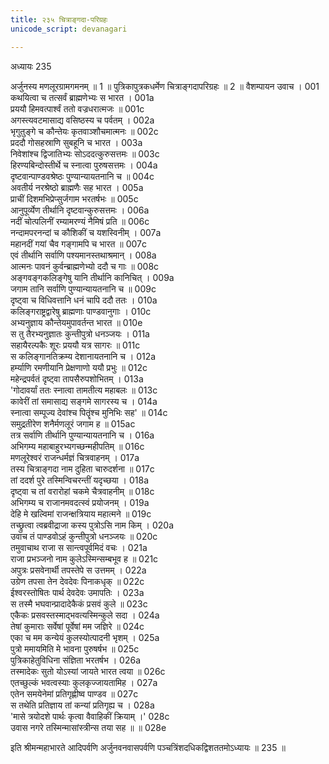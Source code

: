 ```yaml
---
title: २३५ चित्राङ्गदा-परिग्रहः
unicode_script: devanagari

---
```



अध्यायः 235

अर्जुनस्य मणलूरग्रामगमनम् ॥ 1 ॥ पुत्रिकापुत्रकधर्मेण चित्राङ्गदापरिग्रहः ॥ 2 ॥
वैशम्पायन उवाच ।	001  
कथयित्वा च तत्सर्वं ब्राह्मणेभ्यः स भारत ।	001a  
प्रययौ हिमवत्पार्श्वं ततो वज्रधरात्मजः ॥	001c  
अगस्त्यवटमासाद्य वसिष्ठस्य च पर्वतम् ।	002a  
भृगुतुङ्गे च कौन्तेयः कृतवाञ्शौचमात्मनः ॥	002c  
प्रददौ गोसहस्राणि सुबहूनि च भारत ।	003a  
निवेशांश्च द्विजातिभ्यः सोऽददत्कुरुसत्तमः ॥	003c  
हिरण्यबिन्दोस्तीर्थे च स्नात्वा पुरुषसत्तमः ।	004a  
दृष्टवान्पाण्डवश्रेष्ठः पुण्यान्यायतनानि च ॥	004c  
अवतीर्य नरश्रेष्ठो ब्राह्मणैः सह भारत ।	005a  
प्राचीं दिशमभिप्रेप्सुर्जगाम भरतर्षभः ॥	005c  
आनुपूर्व्येण तीर्थानि दृष्टवान्कुरुसत्तमः ।	006a  
नदीं चोत्पलिनीं रम्यामरण्यं नैमिषं प्रति ॥	006c  
नन्दामपरनन्दां च कौशिकीं च यशस्विनीम् ।	007a  
महानदीं गयां चैव गङ्गामपि च भारत ॥	007c  
एवं तीर्थानि सर्वाणि पश्यमानस्तथाश्रमान् ।	008a  
आत्मनः पावनं कुर्वन्ब्राह्मणेभ्यो ददौ च गाः ॥	008c  
अङ्गवङ्गकलिङ्गेषु यानि तीर्थानि कानिचित् ।	009a  
जगाम तानि सर्वाणि पुण्यान्यायतनानि च ॥	009c  
दृष्ट्वा च विधिवत्तानि धनं चापि ददौ ततः ।	010a  
कलिङ्गराष्ट्रद्वारेषु ब्राह्मणाः पाण्डवानुगाः ।	010c  
अभ्यनुज्ञाय कौन्तेयमुपावर्तन्त भारत ॥	010e  
स तु तैरभ्यनुज्ञातः कुन्तीपुत्रो धनञ्जयः ।	011a  
सहायैरल्पकैः शूरः प्रययौ यत्र सागरः ॥	011c  
स कलिङ्गानतिक्रम्य देशानायतनानि च ।	012a  
हर्म्याणि रमणीयानि प्रेक्षणाणो ययौ प्रभुः ॥	012c  
महेन्द्रपर्वतं दृष्ट्वा तापसैरुपशोभितम् ।	013a  
\'गोदावर्यां ततः स्नात्वा तामतीत्य महाबलः ॥	013c  
कावेरीं तां समासाद्य सङ्गमे सागरस्य च ।	014a  
स्नात्वा सम्पूज्य देवांश्च पितॄंश्च मुनिभिः सह\' ॥	014c  
समुद्रतीरेण शनैर्मणलूरं जगाम ह ॥	015ac  
तत्र सर्वाणि तीर्थानि पुण्यान्यायतनानि च ।	016a  
अभिगम्य महाबाहुरभ्यगच्छन्महीपतिम् ॥	016c  
मणलूरेश्वरं राजन्धर्मज्ञं चित्रवाहनम् ।	017a  
तस्य चित्राङ्गदा नाम दुहिता चारुदर्शना ॥	017c  
तां ददर्श पुरे तस्मिन्विचरन्तीं यदृच्छया ।	018a  
दृष्ट्वा च तां वरारोहां चकमे चैत्रवाहनीम् ॥	018c  
अभिगम्य च राजानमवदत्स्वं प्रयोजनम् ।	019a  
देहि मे खल्विमां राजन्क्षत्रियाय महात्मने ॥	019c  
तच्छ्रुत्वा त्वब्रवीद्राजा कस्य पुत्रोऽसि नाम किम् ।	020a  
उवाच तं पाण्डवोऽहं कुन्तीपुत्रो धनञ्जयः ॥	020c  
तमुवाचाथ राजा स सान्त्वपूर्वमिदं वचः ।	021a  
राजा प्रभञ्जनो नाम कुलेऽस्मिन्सम्बभूव ह ॥	021c  
अपुत्रः प्रसवेनार्थी तपस्तेपे स उत्तमम् ।	022a  
उग्रेण तपसा तेन देवदेवः पिनाकधृक् ॥	022c  
ईश्वरस्तोषितः पार्थ देवदेवः उमापतिः ।	023a  
स तस्मै भघवान्प्रादादेकैकं प्रसवं कुले ॥	023c  
एकैकः प्रसवस्तस्माद्भवत्यस्मिन्कुले सदा ।	024a  
तेषां कुमाराः सर्वेषां पूर्वेषां मम जज्ञिरे ॥	024c  
एका च मम कन्येयं कुलस्योत्पादनी भृशम् ।	025a  
पुत्रो ममायमिति मे भावना पुरुषर्षभ ॥	025c  
पुत्रिकाहेतुविधिना संज्ञिता भरतर्षभ ।	026a  
तस्मादेकः सुतो योऽस्यां जायते भारत त्वया ॥	026c  
एतच्छुल्कं भवत्वस्याः कुलकृज्जायतामिह ।	027a  
एतेन समयेनेमां प्रतिगृह्णीष्व पाण्डव ॥	027c  
स तथेति प्रतिज्ञाय तां कन्यां प्रतिगृह्य च ।	028a  
\'मासे त्रयोदशे पार्थः कृत्वा वैवाहिकीं क्रियाम् ।\'	028c  
उवास नगरे तस्मिन्मासांस्त्रीन्स तया सह ॥ ॥	028e  

इति श्रीमन्महाभारते आदिपर्वणि अर्जुनवनवासपर्वणि पञ्चत्रिंशदधिकद्विशततमोऽध्यायः ॥ 235 ॥